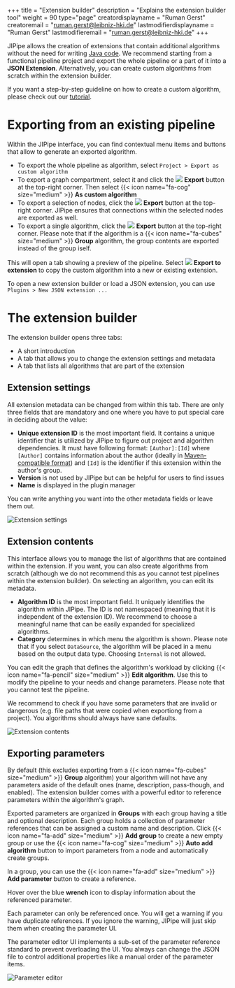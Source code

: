 +++
title = "Extension builder"
description = "Explains the extension builder tool"
weight = 90
type="page"
creatordisplayname = "Ruman Gerst"
creatoremail = "ruman.gerst@leibniz-hki.de"
lastmodifierdisplayname = "Ruman Gerst"
lastmodifieremail = "ruman.gerst@leibniz-hki.de"
+++

JIPipe allows the creation of extensions that contain additional algorithms without
the need for writing [Java code](/documentation-java-api). We recommend starting from
a functional pipeline project and export the whole pipeline or a part of it into a **JSON Extension**.
Alternatively, you can create custom algorithms from scratch within the extension builder.

If you want a step-by-step guideline on how to create a custom algorithm, please check out our [tutorial](/tutorials/extension).

# Exporting from an existing pipeline

Within the JIPipe interface, you can find contextual menu items and buttons that allow to generate
an exported algorithm.

* To export the whole pipeline as algorithm, select `Project > Export as custom algorithm`
* To export a graph compartment, select it and click the <img class="inline-image" src="/img/icons/export.png" /> **Export** button at the top-right corner. Then select {{< icon name="fa-cog" size="medium" >}} **As custom algorithm**
* To export a selection of nodes, click the <img class="inline-image" src="/img/icons/export.png" /> **Export** button at the top-right corner. JIPipe ensures that connections within the selected nodes are exported as well.
* To export a single algorithm, click the <img class="inline-image" src="/img/icons/export.png" /> **Export** button at the top-right corner. Please note that if the algorithm is a {{< icon name="fa-cubes" size="medium" >}} **Group** algorithm, the group contents are exported instead of the group iself.

This will open a tab showing a preview of the pipeline. Select <img class="inline-image" src="/img/icons/export.png" /> **Export to extension** to copy the custom algorithm into
a new or existing extension.

<div class="notices tip">
  <p>
    To open a new extension builder or load a JSON extension, you can use <code>Plugins &gt; New JSON extension ...</code>
  </p>
</div>

# The extension builder

The extension builder opens three tabs:

* A short introduction
* A tab that allows you to change the extension settings and metadata
* A tab that lists all algorithms that are part of the extension

## Extension settings

All extension metadata can be changed from within this tab. There are only three fields that are mandatory and one where you have to put special care in deciding about the value:

* **Unique extension ID** is the most important field. It contains a unique identifier that is utilized by JIPipe to figure out project and algorithm dependencies. It must have following format: `[Author]:[Id]` where `[Author]` contains information about the author (ideally in [Maven-compatible format](https://maven.apache.org/guides/mini/guide-naming-conventions.html)) and `[Id]` is the identifier if this extension within the author's group.
* **Version** is not used by JIPipe but can be helpful for users to find issues
* **Name** is displayed in the plugin manager

You can write anything you want into the other metadata fields or leave them out.

![Extension settings](/img/documentation/extension_settings.png)

## Extension contents

This interface allows you to manage the list of algorithms that are contained within the extension. If you want, you can also create algorithms from scratch (although we do not recommend this as
you cannot test pipelines within the extension builder). On selecting an algorithm, you can edit its metadata.

* **Algorithm ID** is the most important field. It uniquely identifies the algorithm within JIPipe. The ID is not namespaced (meaning that it is independent of the extension ID). We recommend to choose a meaningful name that can be easily expanded for specialized algorithms.
* **Category** determines in which menu the algorithm is shown. Please note that if you select `DataSource`, the algorithm will be placed in a menu based on the output data type. Choosing `Internal` is not allowed.

You can edit the graph that defines the algorithm's workload by clicking {{< icon name="fa-pencil" size="medium" >}} **Edit algorithm**. Use this to
modify the pipeline to your needs and change parameters. Please note that you cannot test the pipeline.

<div class="notices tip">
  <p>
    We recommend to check if you have some parameters that are invalid or dangerous (e.g. file paths that were copied when exportiong from a project). You algorithms should always
    have sane defaults.
  </p>
</div>

![Extension contents](/img/documentation/extension_contents.png)

## Exporting parameters

By default (this excludes exporting from a {{< icon name="fa-cubes" size="medium" >}} **Group** algorithm) your algorithm will not have any parameters aside of the default ones (name, description, pass-though, and enabled). The extension builder comes with a powerful editor to reference parameters within the algorithm's graph.

Exported parameters are organized in **Groups** with each group having a title and optional description. Each group holds a collection of parameter references that can be assigned a custom name and description. Click {{< icon name="fa-add" size="medium" >}} **Add group** to create a new empty group or use the {{< icon name="fa-cog" size="medium" >}} **Auto add algorithm** button to import
parameters from a node and automatically create groups.

In a group, you can use the {{< icon name="fa-add" size="medium" >}} **Add parameter** button to create a reference.

<div class="notices tip">
  <p>
    Hover over the blue <i class="fa fa-wrench"></i> <strong>wrench</strong> icon to display information about the referenced parameter.
  </p>
</div>
<div class="notices info">
  <p>
    Each parameter can only be referenced once. You will get a warning if you have duplicate references. If you ignore the warning, JIPipe will just skip them when creating the parameter UI.
  </p>
</div>
<div class="notices info">
  <p>
    The parameter editor UI implements a sub-set of the parameter reference standard to prevent overloading the UI. You always can change the JSON file to control additional properties like
    a manual order of the parameter items.
  </p>
</div>

![Parameter editor](/img/documentation/parameter_editor.png)
